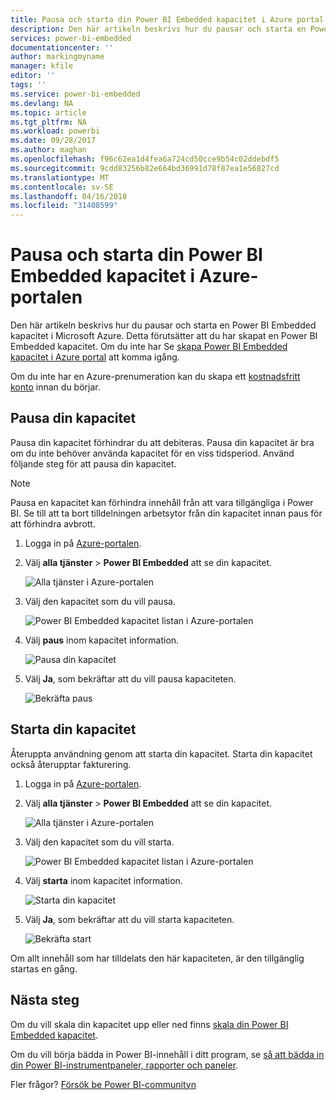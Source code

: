 ```yaml
---
title: Pausa och starta din Power BI Embedded kapacitet i Azure portal | Microsoft Docs
description: Den här artikeln beskrivs hur du pausar och starta en Power BI Embedded kapacitet i Microsoft Azure.
services: power-bi-embedded
documentationcenter: ''
author: markingmyname
manager: kfile
editor: ''
tags: ''
ms.service: power-bi-embedded
ms.devlang: NA
ms.topic: article
ms.tgt_pltfrm: NA
ms.workload: powerbi
ms.date: 09/28/2017
ms.author: maghan
ms.openlocfilehash: f96c62ea1d4fea6a724cd50cce9b54c02ddebdf5
ms.sourcegitcommit: 9cdd83256b82e664bd36991d78f87ea1e56827cd
ms.translationtype: MT
ms.contentlocale: sv-SE
ms.lasthandoff: 04/16/2018
ms.locfileid: "31408599"
---
```

# <a name="pause-and-start-your-power-bi-embedded-capacity-in-the-azure-portal"></a>Pausa och starta din Power BI Embedded kapacitet i Azure-portalen

Den här artikeln beskrivs hur du pausar och starta en Power BI Embedded kapacitet i Microsoft Azure. Detta förutsätter att du har skapat en Power BI Embedded kapacitet. Om du inte har Se [skapa Power BI Embedded kapacitet i Azure portal](create-capacity.md) att komma igång.

Om du inte har en Azure-prenumeration kan du skapa ett [kostnadsfritt konto](https://azure.microsoft.com/free/) innan du börjar.

## <a name="pause-your-capacity"></a>Pausa din kapacitet

Pausa din kapacitet förhindrar du att debiteras. Pausa din kapacitet är bra om du inte behöver använda kapacitet för en viss tidsperiod. Använd följande steg för att pausa din kapacitet.

> [!NOTE]
> Pausa en kapacitet kan förhindra innehåll från att vara tillgängliga i Power BI. Se till att ta bort tilldelningen arbetsytor från din kapacitet innan paus för att förhindra avbrott.

1. Logga in på [Azure-portalen](https://portal.azure.com/).

2. Välj **alla tjänster** > **Power BI Embedded** att se din kapacitet.

    ![Alla tjänster i Azure-portalen](media/pause-start/azure-portal-more-services.png)

3. Välj den kapacitet som du vill pausa.

    ![Power BI Embedded kapacitet listan i Azure-portalen](media/pause-start/azure-portal-capacity-list.png)

4. Välj **paus** inom kapacitet information.

    ![Pausa din kapacitet](media/pause-start/azure-portal-pause-capacity.png)

5. Välj **Ja**, som bekräftar att du vill pausa kapaciteten.

    ![Bekräfta paus](media/pause-start/azure-portal-confirm-pause.png)

## <a name="start-your-capacity"></a>Starta din kapacitet

Återuppta användning genom att starta din kapacitet. Starta din kapacitet också återupptar fakturering.

1. Logga in på [Azure-portalen](https://portal.azure.com/).

2. Välj **alla tjänster** > **Power BI Embedded** att se din kapacitet.

    ![Alla tjänster i Azure-portalen](media/pause-start/azure-portal-more-services.png)

3. Välj den kapacitet som du vill starta.

    ![Power BI Embedded kapacitet listan i Azure-portalen](media/pause-start/azure-portal-capacity-list.png)

4. Välj **starta** inom kapacitet information.

    ![Starta din kapacitet](media/pause-start/azure-portal-start-capacity.png)

5. Välj **Ja**, som bekräftar att du vill starta kapaciteten.

    ![Bekräfta start](media/pause-start/azure-portal-confirm-start.png)

Om allt innehåll som har tilldelats den här kapaciteten, är den tillgänglig startas en gång.

## <a name="next-steps"></a>Nästa steg

Om du vill skala din kapacitet upp eller ned finns [skala din Power BI Embedded kapacitet](scale-capacity.md).

Om du vill börja bädda in Power BI-innehåll i ditt program, se [så att bädda in din Power BI-instrumentpaneler, rapporter och paneler](https://powerbi.microsoft.com/documentation/powerbi-developer-embedding-content/).

Fler frågor? [Försök be Power BI-communityn](http://community.powerbi.com/)